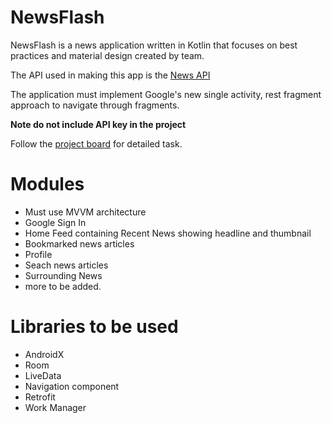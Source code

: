 # NewsFlash

NewsFlash is a news application written in Kotlin that focuses on best practices and material design created by team.

The API used in making this app is the [News API](https://newsapi.org/)

The application must implement Google's new single activity, rest fragment approach to navigate through fragments. 

**Note do not include API key in the project**

Follow the [project board](https://github.com/AndroidDevsOrg/NewsFlash/projects) for detailed task.

# Modules

- Must use MVVM architecture
- Google Sign In
- Home Feed containing Recent News showing headline and thumbnail
- Bookmarked news articles
- Profile
- Seach news articles
- Surrounding News
- more to be added.

# Libraries to be used

- AndroidX
- Room
- LiveData
- Navigation component
- Retrofit
- Work Manager
